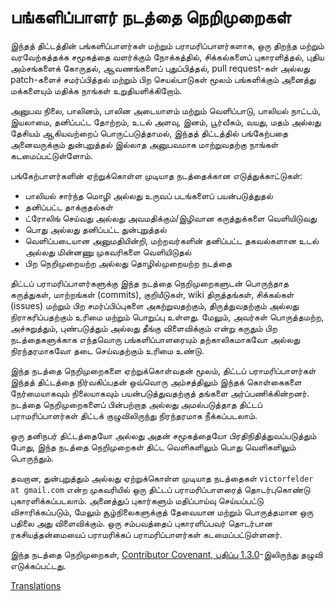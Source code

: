 # பங்களிப்பாளர் நடத்தை நெறிமுறைகள்

இந்தத் திட்டத்தின் பங்களிப்பாளர்கள் மற்றும் பராமரிப்பாளர்களாக, ஒரு திறந்த மற்றும் வரவேற்கத்தக்க சமூகத்தை வளர்க்கும் நோக்கத்தில், சிக்கல்களைப் புகாரளித்தல், புதிய அம்சங்களைக் கோருதல், ஆவணங்களைப் புதுப்பித்தல், pull request-கள் அல்லது patch-களைச் சமர்ப்பித்தல் மற்றும் பிற செயல்பாடுகள் மூலம் பங்களிக்கும் அனைத்து மக்களையும் மதிக்க நாங்கள் உறுதியளிக்கிறோம்.

அனுபவ நிலை, பாலினம், பாலின அடையாளம் மற்றும் வெளிப்பாடு, பாலியல் நாட்டம், இயலாமை, தனிப்பட்ட தோற்றம், உடல் அளவு, இனம், பூர்வீகம், வயது, மதம் அல்லது தேசியம் ஆகியவற்றைப் பொருட்படுத்தாமல், இந்தத் திட்டத்தில் பங்கேற்பதை அனைவருக்கும் துன்புறுத்தல் இல்லாத அனுபவமாக மாற்றுவதற்கு நாங்கள் கடமைப்பட்டுள்ளோம்.

பங்கேற்பாளர்களின் ஏற்றுக்கொள்ள முடியாத நடத்தைக்கான எடுத்துக்காட்டுகள்:

* பாலியல் சார்ந்த மொழி அல்லது உருவப் படங்களைப் பயன்படுத்துதல்
* தனிப்பட்ட தாக்குதல்கள்
* ட்ரோலிங் செய்வது அல்லது அவமதிக்கும்/இழிவான கருத்துக்களை வெளியிடுவது
* பொது அல்லது தனிப்பட்ட துன்புறுத்தல்
* வெளிப்படையான அனுமதியின்றி, மற்றவர்களின் தனிப்பட்ட தகவல்களான உடல் அல்லது மின்னணு முகவரிகளை வெளியிடுதல்
* பிற நெறிமுறையற்ற அல்லது தொழில்முறையற்ற நடத்தை

திட்டப் பராமரிப்பாளர்களுக்கு இந்த நடத்தை நெறிமுறைகளுடன் பொருந்தாத கருத்துகள், மாற்றங்கள் (commits), குறியீடுகள், wiki திருத்தங்கள், சிக்கல்கள் (issues) மற்றும் பிற சமர்ப்பிப்புகளை அகற்றுவதற்கும், திருத்துவதற்கும் அல்லது நிராகரிப்பதற்கும் உரிமை மற்றும் பொறுப்பு உள்ளது. மேலும், அவர்கள் பொருத்தமற்ற, அச்சுறுத்தும், புண்படுத்தும் அல்லது தீங்கு விளைவிக்கும் என்று கருதும் பிற நடத்தைகளுக்காக எந்தவொரு பங்களிப்பாளரையும் தற்காலிகமாகவோ அல்லது நிரந்தரமாகவோ தடை செய்வதற்கும் உரிமை உண்டு.

இந்த நடத்தை நெறிமுறைகளை ஏற்றுக்கொள்வதன் மூலம், திட்டப் பராமரிப்பாளர்கள் இந்தத் திட்டத்தை நிர்வகிப்பதன் ஒவ்வொரு அம்சத்திலும் இந்தக் கொள்கைகளை நேர்மையாகவும் நிலையாகவும் பயன்படுத்துவதற்குத் தங்களை அர்ப்பணிக்கின்றனர். நடத்தை நெறிமுறைகளைப் பின்பற்றாத அல்லது அமல்படுத்தாத திட்டப் பராமரிப்பாளர்கள் திட்டக் குழுவிலிருந்து நிரந்தரமாக நீக்கப்படலாம்.

ஒரு தனிநபர் திட்டத்தையோ அல்லது அதன் சமூகத்தையோ பிரதிநிதித்துவப்படுத்தும் போது, இந்த நடத்தை நெறிமுறைகள் திட்ட வெளிகளிலும் பொது வெளிகளிலும் பொருந்தும்.

தவறான, துன்புறுத்தும் அல்லது ஏற்றுக்கொள்ள முடியாத நடத்தைகள் `victorfelder at gmail.com` என்ற முகவரியில் ஒரு திட்டப் பராமரிப்பாளரைத் தொடர்புகொண்டு புகாரளிக்கப்படலாம். அனைத்துப் புகார்களும் மதிப்பாய்வு செய்யப்பட்டு விசாரிக்கப்படும், மேலும் சூழ்நிலைகளுக்குத் தேவையான மற்றும் பொருத்தமான ஒரு பதிலை அது விளைவிக்கும். ஒரு சம்பவத்தைப் புகாரளிப்பவர் தொடர்பான ரகசியத்தன்மையைப் பராமரிக்கப் பராமரிப்பாளர்கள் கடமைப்பட்டுள்ளனர்.

இந்த நடத்தை நெறிமுறைகள், [Contributor Covenant, பதிப்பு 1.3.0](https://contributor-covenant.org/version/1/3/0/)-இலிருந்து தழுவி எடுக்கப்பட்டது.

[homepage]: https://contributor-covenant.org

[Translations](README.md#translations)
